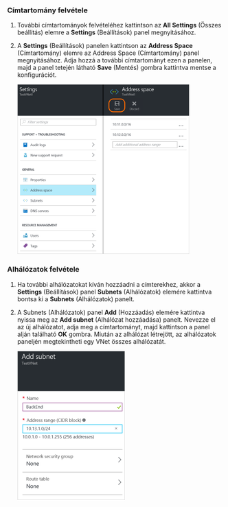 ### Címtartomány felvétele

1. További címtartományok felvételéhez kattintson az **All Settings** (Összes beállítás) elemre a **Settings** (Beállítások) panel megnyitásához. 

2. A **Settings** (Beállítások) panelen kattintson az **Address Space** (Címtartomány) elemre az Address Space (Címtartomány) panel megnyitásához. Adja hozzá a további címtartományt ezen a panelen, majd a panel tetején látható **Save** (Mentés) gombra kattintva mentse a konfigurációt.

    ![Címtartomány felvétele](./media/vpn-gateway-additional-address-space-include/address400.png)

### Alhálózatok felvétele 

1. Ha további alhálózatokat kíván hozzáadni a címterekhez, akkor a **Settings** (Beállítások) panel **Subnets** (Alhálózatok) elemére kattintva bontsa ki a **Subnets** (Alhálózatok) panelt. 

2. A Subnets (Alhálózatok) panel **Add** (Hozzáadás) elemére kattintva nyissa meg az **Add subnet** (Alhálózat hozzáadása) panelt. Nevezze el az új alhálózatot, adja meg a címtartományt, majd kattintson a panel alján található **OK** gombra. Miután az alhálózat létrejött, az alhálózatok paneljén megtekintheti egy VNet összes alhálózatát.


    ![Alhálózat-beállítások](./media/vpn-gateway-additional-address-space-include/addsubnet250.png)       



<!--HONumber=Jun16_HO2-->


